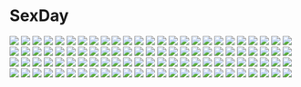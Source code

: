 # SexDay
![](https://konachan.com/image/213b309e26d8ce39b4023f1ca2516929/Konachan.com%20-%2063932%20bed%20favorite%20game_cg%20hoshizora_no_memoria%20long_hair%20orange_eyes%20ototsu_yume%20shida_kazuhiro%20white_hair.jpg)
![](https://konachan.com/image/ce70352a2b976d486e6a0630db4362f4/Konachan.com%20-%20279510%20brown_eyes%20brown_hair%20close%20headdress%20maid%20morisawa_haruyuki%20original.jpg)
![](https://konachan.com/image/18359f1317fb8d79ab980cdaf2e0d85f/Konachan.com%20-%20129198%20sailor_moon%20tomoe_hotaru.jpg)
![](https://konachan.com/jpeg/34b149ccdf4a0306c0b6a3541b785c6b/Konachan.com%20-%20101268%20animal_ears%20ass%20breasts%20bunnygirl%20group%20inaba_tewi%20miyakouji%20navel%20nipples%20nude%20purple_hair%20pussy%20tail%20touhou%20uncensored%20yagokoro_eirin.jpg)
![](https://konachan.com/image/34f1608f4cc63c6cf760b3eafdbee664/Konachan.com%20-%2080044%20animal%20bird%20blue_eyes%20blue_hair%20flowers%20ribbons%20school_uniform.jpg)
![](https://konachan.com/image/d794da01e05e6865c758fc1d215df7d8/Konachan.com%20-%20101915%20breasts%20brown_hair%20glasses%20no_bra%20nopan%20original%20red%20tyno%20underboob.jpg)
![](https://konachan.com/jpeg/b6b4a46461c57c923c0b1a3fba73c70f/Konachan.com%20-%2092137%20animal_ears%20black_hair%20bunny_ears%20bunnygirl%20gradient%20hiro_%28pqtks113%29%20inaba_tewi%20kneehighs%20necklace%20red_eyes%20short_hair%20touhou.jpg)
![](https://konachan.com/image/f9d6458b5f429757fe081b88acce68a0/Konachan.com%20-%2075714%20hatsune_miku%20long_hair%20thighhighs%20twintails%20vocaloid%20yumu_%28strobo%29.jpg)
![](https://konachan.com/image/605bc19f7a9d9f2140de72d96f3bae66/Konachan.com%20-%2033440%20glasses%20kashiwamochi_yomogi%20open_shirt%20read_or_die%20yomiko_readman.jpg)
![](https://konachan.com/jpeg/92783012ed896c7e5a31734142ad13eb/Konachan.com%20-%20232187%20all_male%20animal%20bird%20brown_hair%20kabata901%20katana%20male%20moon%20orange_eyes%20original%20short_hair%20sword%20translation_request%20weapon%20wristwear.jpg)
![](https://konachan.com/image/ab055dfc85df5a749685913ca22e395b/Konachan.com%20-%2031402%20bed%20censored%20favorite%20game_cg%20happy_margaret%21%20kokonoka%20nude%20pussy.jpg)
![](https://konachan.com/jpeg/4c80bee9a407cc6af17461cf45435aa0/Konachan.com%20-%20248872%20black_hair%20clouds%20mifuru%20original%20school_uniform%20short_hair%20skirt%20sky%20sunset%20umbrella.jpg)
![](https://konachan.com/image/d6aa3b5621a241bfb9a73b2aa60bb64e/Konachan.com%20-%2010664%20flute%20instrument%20loli%20takizawa_futaba%20tamacue.jpg)
![](https://konachan.com/image/173195f2e75ab6fc2fe593e9abe4d896/Konachan.com%20-%209167%20goto_p.jpg)
![](https://konachan.com/image/26cb93bfbacf6dad3413ceb743932ed3/Konachan.com%20-%20138499%20crossover%20flygon%20green%20hatsune_miku%20leek%20pokemon%20vocaloid.jpg)
![](https://konachan.com/image/c901de49b1c69652588c5ac74d156d68/Konachan.com%20-%20203123%20amatsukaze_%28kancolle%29%20anthropomorphism%20blush%20headband%20kantai_collection%20long_hair%20school_uniform%20shimakaze_%28kancolle%29%20short_hair%20tomato_%28lsj44867%29.jpg)
![](https://konachan.com/image/0e32c73185234636fd22f7625b2dfd03/Konachan.com%20-%20129135%20blonde_hair%20blush%20breasts%20denpaken_pochi%20nipples%20no_bra%20tagme.jpg)
![](https://konachan.com/jpeg/bcb25db7cd01e45cc4ac0abdbd9d1d22/Konachan.com%20-%20239756%20blue_eyes%20blue_hair%20blush%20breasts%20ensemble_%28company%29%20game_cg%20kimishima_ao%20koi_suru_kimochi_no_kasanekata%20long_hair%20ougi_ichika%20paper.jpg)
![](https://konachan.com/jpeg/803a61cd0bb3936a1cd954ecaa850ff5/Konachan.com%20-%20246318%20animal%20aqua_eyes%20bird%20blue_hair%20braids%20gray_eyes%20gray_hair%20honkai_impact%20kiana_kaslana%20logo%20long_hair%20ponytail%20raiden_mei%20tagme_%28artist%29%20twintails.jpg)
![](https://konachan.com/jpeg/99919424fbb76b6b0c7ae0bb6b342c88/Konachan.com%20-%20273174%20aqua_eyes%20bed%20breasts%20cum%20headband%20long_hair%20navel%20nipples%20nude%20penis%20pubic_hair%20pussy%20sex%20signed%20spread_legs%20tears%20twintails%20uncensored%20wet.jpg)
![](https://konachan.com/image/5c8e754c0cc49223116e329f669e1a65/Konachan.com%20-%2028291%20alice_parade%20blush%20breasts%20bunnygirl%20censored%20game_cg%20itou_noiji%20nipples%20pink_hair%20pussy%20skirt%20skirt_lift%20spread_legs%20unisonshift%20usagi_luna_hatsujou.jpg)
![](https://konachan.com/image/90cc5ce591c9247a86037eab90d9bb19/Konachan.com%20-%2018340%20all_male%20himura_kenshin%20japanese_clothes%20male%20rurouni_kenshin%20sword%20weapon.jpg)
![](https://konachan.com/jpeg/8362a2f0d4db710e9ea45be856559cd0/Konachan.com%20-%20236444%20black_hair%20blush%20bra%20breasts%20brown_eyes%20cleavage%20katou_megumi%20mikazuchi_zeus%20navel%20open_shirt%20pink%20short_hair%20third-party_edit%20underwear.jpg)
![](https://konachan.com/image/1836b2f1ca03ea8207b63691aec23080/Konachan.com%20-%20260282%20aqua_eyes%20bed%20breast_hold%20breasts%20demon%20horns%20long_hair%20navel%20nnyara%20original%20panties%20pink_hair%20pointed_ears%20succubus%20tail%20underwear%20undressing%20wink.jpg)
![](https://konachan.com/image/d15c8152d9f2b285f3b3a08e8b499d8a/Konachan.com%20-%20168805%20anthropomorphism%20black_hair%20cherry_blossoms%20flowers%20headband%20japanese_clothes%20long_hair%20miko%20moon%20oki_%28koi0koi%29%20skirt%20thighhighs%20yellow_eyes.jpg)
![](https://konachan.com/image/fb110ee6aaba97a5947f08d4f8ac40bc/Konachan.com%20-%20143442%202girls%20black_hair%20blue_eyes%20en%40rain%20gray_hair%20long_hair%20norah_bright%20original%20pantyhose%20short_hair%20shuni_%28en%40rain%29.jpg)
![](https://konachan.com/jpeg/284dcd7b18a5ceb64107d220d8533925/Konachan.com%20-%2020112%20christmas%20ichigo_mashimaro%20matsuoka_miu.jpg)
![](https://konachan.com/jpeg/98f4a7d7d55c5773738c47c8de2e80bf/Konachan.com%20-%2098851%20blonde_hair%20boots%20gun%20mahou_shoujo_madoka_magica%20thighhighs%20tomoe_mami%20weapon%20wink%20yamasan%20zoom_layer.jpg)
![](https://konachan.com/jpeg/06e53b12195b80294490a40efc89e8b5/Konachan.com%20-%20293092%20ass%20boots%20bow%20breasts%20catgirl%20cleavage%20garter_belt%20gloves%20gray_hair%20headband%20long_hair%20miko_92%20original%20ponytail%20red_eyes%20stockings%20tail%20thighhighs.jpg)
![](https://konachan.com/image/c05dc4987ba1855aba0368c533e52e82/Konachan.com%20-%2052652%20bikini%20hatsune_miku%20project_diva%20swimsuit%20twintails%20vocaloid%20wink.jpg)
![](https://konachan.com/image/37dda3b53a94c67c34ae8251cab76734/Konachan.com%20-%20100657%202girls%20animal%20apron%20blonde_hair%20cat%20ellen%20hat%20heart%20kana_anaberal%20long_hair%20mille%20ribbons%20short_hair%20sokrates_%28touhou%29%20touhou%20yellow_eyes.jpg)
![](https://konachan.com/image/85b8621e575161effd55dc99787cb950/Konachan.com%20-%20255362%20animal_ears%20blush%20boots%20bow%20bunnygirl%20gloves%20long_hair%20panties%20pink_eyes%20pink_hair%20precure%20twintails%20underwear%20usami_ichika%20wink%20zoom_layer.jpg)
![](https://konachan.com/image/2b68a4128698340483fc45e7333c678c/Konachan.com%20-%2053564%20bakemonogatari%20black_hair%20blush%20book%20hachikuji_mayoi%20headband%20loli%20long_hair%20monogatari_%28series%29%20red_eyes%20school_uniform%20tagme_%28artist%29%20twintails.jpg)
![](https://konachan.com/image/caf203f9d22d5aa0392e22dee2261d36/Konachan.com%20-%2026099%20coltopi%20feitan%20franklin%20hisoka%20hunter_x_hunter%20kuroro_lucifer%20machi%20majitani%20pakunoda%20shizuku.jpg)
![](https://konachan.com/jpeg/42259ab10777862152bfb26612c168cb/Konachan.com%20-%20131789%20game_cg%20princess_style%20yomogida_sachi.jpg)
![](https://konachan.com/image/acab285256adae4f4c74270e50ee549a/Konachan.com%20-%20138420%20blue_hair%20blush%20bow%20cirno%20scarf%20snow%20touhou%20white.jpg)
![](https://konachan.com/jpeg/594af005bfbb76293cd3745190743598/Konachan.com%20-%20113542%20yamashita_shunya.jpg)
![](https://konachan.com/jpeg/e9448eaef9030bf5ddb031e586e89c4f/Konachan.com%20-%20239851%20blindfold%20blush%20bondage%20breasts%20brown_hair%20feng%20game_cg%20nase_yaeka%20navel%20nipples%20no_bra%20nopan%20pussy%20rope%20ryohka%20short_hair%20thighhighs%20uncensored.jpg)
![](https://konachan.com/jpeg/bee40f6e55df5e7ea7502e2f03da3b48/Konachan.com%20-%20169627%20black_hair%20blue_eyes%20blush%20breasts%20k6%20kill_la_kill%20matoi_ryuuko%20red_hair%20short_hair%20skirt%20underboob%20weapon.jpg)
![](https://konachan.com/image/642844b4f871e5e74df4e6be91b0520f/Konachan.com%20-%2079672%20akizuki_koharu%20japanese_clothes%20long_hair%20original%20red_eyes%20ribbons%20white_hair%20yamamoto_kazue.jpg)
![](https://konachan.com/image/263c6e159f8f500972a3f3ac5bf09ae4/Konachan.com%20-%20293738%20beach%20blonde_hair%20blue_eyes%20breasts%20chain%20fate_apocrypha%20fate_grand_order%20fate_%28series%29%20long_hair%20scan%20sky%20swim_ring%20taka_tony%20thighhighs%20water.jpg)
![](https://konachan.com/jpeg/0fe2e58daa1cb54246518e90de33b3aa/Konachan.com%20-%2082949%20black_rock_shooter%20chain%20homare%20kuroi_mato.jpg)
![](https://konachan.com/jpeg/735da40eef479bf837eed0490732d788/Konachan.com%20-%2055764%20akiyama_mio%20animal_ears%20black_hair%20blush%20brown_hair%20catgirl%20hirasawa_yui%20k-on%21%20long_hair%20short_hair%20white.jpg)
![](https://konachan.com/image/a7af1ad4220c2a39ec35c8d6834163dc/Konachan.com%20-%20122741%20brown_eyes%20brown_hair%20guitar%20hirasawa_yui%20hizumi_%28hum%29%20instrument%20k-on%21%20pantyhose%20school_uniform%20short_hair.jpg)
![](https://konachan.com/image/46cea97c38dd758f46454841fcc52a81/Konachan.com%20-%20165357%20ass%20blush%20hikarino_yako%20huei_nazuki%20lo-angle%20loli%20nude.jpg)
![](https://konachan.com/jpeg/d11f52dc2cfede6fc8cd5ebe624b3ba3/Konachan.com%20-%20105416%20breasts%20censored%20fujishima_takumi%20game_cg%20green_hair%20muririn%20nipples%20noble_works%20nude%20penis%20sex%20tsukiyama_sena%20wet%20yellow_eyes%20yuzusoft.jpg)
![](https://konachan.com/jpeg/4319f1573c274946198d7d4d9a0e63a8/Konachan.com%20-%20225086%20animal%20cat%20original%20pusheen%20snatti%20sunglasses.jpg)
![](https://konachan.com/jpeg/d21e4e78f7b131eee0f6f71d738955c0/Konachan.com%20-%20258959%20fate_grand_order%20fate_%28series%29%20katsushika_hokusai%20purple_eyes%20purple_hair%20ryokucha_%28i_cobalt%29%20short_hair%20tokitarou_%28fate_grand_order%29.jpg)
![](https://konachan.com/jpeg/f4eb21562346d9851a495c236f9b1604/Konachan.com%20-%20234735%20animal%20aqua_eyes%20autumn%20blonde_hair%20bow%20breasts%20cat%20cleavage%20dress%20hat%20leaves%20ribbons%20tatekawa_mako%20thighhighs%20twintails%20watermark%20zettai_ryouiki.jpg)
![](https://konachan.com/image/70763c1509f57280cc1e1a0a2333962e/Konachan.com%20-%2094870%20blonde_hair%20elrowa%20gloves%20gun%20hat%20mahou_shoujo_madoka_magica%20pink_hair%20thighhighs%20tomoe_mami%20weapon%20yellow_eyes.jpg)
![](https://konachan.com/jpeg/3f83b0b923bab49fcff69ef8637ba090/Konachan.com%20-%2019497%20azumanga_daioh%20kurosawa_minamo%20tanizaki_yukari%20vector.jpg)
![](https://konachan.com/image/da7e96e01ab571eea89cb6a6bce9e9bd/Konachan.com%20-%20106156%20brown_hair%20cape%20dark%20headphones%20long_hair%20original%20rain%20sumito%20water.jpg)
![](https://konachan.com/image/1a54973b4782346a0330dc120a052284/Konachan.com%20-%207069%20brown_hair%20crown%20dress%20glasses%20onija_taro%20torn_clothes.jpg)
![](https://konachan.com/image/fed8ccf9848bac3d970c4e7a1de83392/Konachan.com%20-%20216988%20animal_ears%20black_hair%20breasts%20building%20cleavage%20dress%20group%20hat%20horns%20original%20pink_eyes%20purple_hair%20red_eyes%20swd3e2%20thighhighs%20white_hair.jpg)
![](https://konachan.com/image/d8b3a96c8e09cf7e6a7b86dc0613ea3b/Konachan.com%20-%2094587%20black_hair%20blush%20houjuu_nue%20madara_%28artist%29%20purple_eyes%20short_hair%20thighhighs%20touhou%20wings.jpg)
![](https://konachan.com/image/ecf7279d3d69335edd94919224951b37/Konachan.com%20-%20187393%20lilith_%28p%26d%29%20puzzle_%26_dragons%20rocknroll.jpg)
![](https://konachan.com/image/0324e17fb024d69391533cc0fcbbe06c/Konachan.com%20-%20213099%20aliasing%20breasts%20brown_hair%20cape%20erect_nipples%20fate_%28series%29%20hat%20katana%20long_hair%20navel%20nude%20petals%20red_eyes%20sword%20underboob%20weapon%20yoshida_takuma.jpg)
![](https://konachan.com/image/7501addc3a246d29f3821f23533f61ba/Konachan.com%20-%205655%20rei_mii%20zoids%20zoids_genesis.jpg)
![](https://konachan.com/image/620ed32afa47910c5aee92db8c346dc4/Konachan.com%20-%20148757%20tagme%20tororoto.jpg)
![](https://konachan.com/image/e3dea9091e65a941aec8dde6d11c8d5a/Konachan.com%20-%2063841%20favorite%20game_cg%20hoshizora_no_memoria%20tagme.jpg)
![](https://konachan.com/jpeg/dc7ac020fb0f86c67bbf176c9d6372ee/Konachan.com%20-%20279250%20animal_ears%20black_hair%20blue_eyes%20blush%20bunny_ears%20bunnygirl%20long_hair%20sakurajima_mai%20scan%20school_uniform%20seishun_buta_yarou%20shirabi_%28life-is-free%29.jpg)
![](https://konachan.com/image/214e2286abb34453f65904b4b5e88b97/Konachan.com%20-%2068572%20fate_testarossa%20mahou_shoujo_lyrical_nanoha%20mahou_shoujo_lyrical_nanoha_the_movie_1st.jpg)
![](https://konachan.com/image/a88010b4cd102f70c02e8239d747ab89/Konachan.com%20-%20256004%20blonde_hair%20blue_eyes%20brown_hair%20flowers%20glasses%20gloves%20green_eyes%20long_hair%20panties%20phone%20skirt%20tagme_%28artist%29%20thighhighs%20twintails%20underwear.jpg)
![](https://konachan.com/image/13f3fafe3ce93c582f255b4bea72c79d/Konachan.com%20-%2015043%20flcl%20samejima_mamimi.jpg)
![](https://konachan.com/image/30e72767c5adf5f7419594febdcee7a6/Konachan.com%20-%20238515%20blonde_hair%20breasts%20chain%20fate_grand_order%20fate_%28series%29%20flowers%20nero_claudius_%28fate%29%20petals%20short_hair%20swd3e2%20water%20yellow_eyes.jpg)
![](https://konachan.com/jpeg/113d0178fa345b216d1a3be3c93dbb8f/Konachan.com%20-%20246890%20anthropomorphism%20blue_hair%20blush%20brown_eyes%20brown_hair%20fang%20hat%20pantyhose%20purple_eyes%20school_uniform%20short_hair%20skirt%20thighhighs%20wink%20yatsu_seisakusho.jpg)
![](https://konachan.com/image/521fc2e62c947abfeb6c35fa4487b3df/Konachan.com%20-%2027100%20all_male%20code_geass%20lelouch_lamperouge%20male%20scan.jpg)
![](https://konachan.com/image/cabb1d9de5aff6bdb794c977419c9d4b/Konachan.com%20-%20279527%20hatsune_miku%20lengchan_%28fu626878068%29%20vocaloid.jpg)
![](https://konachan.com/image/f41f0f16c6a6b72ade9aeb23876fa16c/Konachan.com%20-%2042918%202girls%20ass%20blonde_hair%20blue_eyes%20hug%20kamiya_tomoe%20long_hair%20panties%20short_hair%20skirt%20skirt_lift%20stars%20thighhighs%20touhou%20underwear%20wink%20witch%20yuri.jpg)
![](https://konachan.com/jpeg/2581eaa93c87e665711dbf0ca579a1a4/Konachan.com%20-%20115675%202girls%20ass%20brown_hair%20food%20ice_cream%20mizusawa_mimori%20no_bra%20nopan%20original%20thighhighs%20towel.jpg)
![](https://konachan.com/image/d44f5ed780eb455dbb5460ae49bb6451/Konachan.com%20-%2082253%202girls%20barefoot%20bikini%20black_eyes%20blonde_hair%20blue_hair%20shinya%20swimsuit%20twintails%20underwater%20water.jpg)
![](https://konachan.com/image/2749e73213623c0e9ffc2317a632da1c/Konachan.com%20-%20252916%20collar%20hoodie%20idolmaster%20idolmaster_cinderella_girls%20junp%20long_hair%20necklace%20ninomiya_asuka%20pink_eyes%20pink_hair%20wristwear.jpg)
![](https://konachan.com/image/4e56dc6d743943fabdfa048e736cac58/Konachan.com%20-%2024805%20elfen_lied%20lucy_%28elfen_lied%29.jpg)
![](https://konachan.com/image/a13ecf9b3ec942b8a336a9b31597d26c/Konachan.com%20-%2020949%20animal%20excel_saga%20food%20menchi%20red_eyes.jpg)
![](https://konachan.com/image/054943196dfbb3e1d5b6b3724c2dc11e/Konachan.com%20-%20126376%20ass%20erica_hartmann%20garakuta%20hat%20panties%20strike_witches%20tail%20underwear.jpg)
![](https://konachan.com/jpeg/9f629401ae8bdc5b207db3b218224a91/Konachan.com%20-%20219895%20anus%20ass%20blush%20breasts%20censored%20clochette%20cum%20game_cg%20green_eyes%20long_hair%20nipples%20open_shirt%20pussy%20sesena_yau%20skirt%20thighhighs%20white_hair%20wristwear.jpg)
![](https://konachan.com/jpeg/ad940e9b2037a7bc3bcf0027a14ec066/Konachan.com%20-%20203531%20blush%20breasts%20brown_eyes%20brown_hair%20dress%20karory%20long_hair%20nipples%20no_bra%20scan%20see_through%20sword_art_online%20wedding_attire%20yuuki_asuna.jpg)
![](https://konachan.com/image/1da63c670c1a7298c73a32fdf25786a0/Konachan.com%20-%2066902%20blonde_hair%20flandre_scarlet%20pink_eyes%20short_hair%20touhou%20vampire%20wings.jpg)
![](https://konachan.com/image/a66480a5cd9b80c54ff0895587f7a63a/Konachan.com%20-%20257221%202girls%20blonde_hair%20blue_eyes%20boots%20bow%20braids%20brown_hair%20chibi%20christmas%20dress%20green_eyes%20horns%20long_hair%20original%20pantyhose%20watermark%20wenz%20white.jpg)
![](https://konachan.com/image/dae70be42b3245ad6fdb3a8e7a334652/Konachan.com%20-%20185503%202girls%20blue_eyes%20bondage%20breasts%20censored%20clara_v%20cum%20halo%20jibril%20long_hair%20nipples%20panties%20pussy%20red_hair%20spread_legs%20underwear%20undressing%20wings.jpg)
![](https://konachan.com/jpeg/dad656bc1d0fa284d8aebadc52615646/Konachan.com%20-%20301554%202girls%207meill%20bikini%20black_eyes%20blonde_hair%20clouds%20demon%20food%20fruit%20hat%20horns%20long_hair%20popsicle%20short_hair%20sky%20swim_ring%20swimsuit%20tattoo%20water.jpg)
![](https://konachan.com/jpeg/a9b4bdfb5e922c9f3ee90ae88b1ce191/Konachan.com%20-%20248237%202girls%20blue_eyes%20braids%20cha_goma%20dress%20gloves%20hat%20headdress%20long_hair%20orange_eyes%20pantyhose%20ribbons%20scarf%20short_hair%20touhou%20witch%20witch_hat.jpg)
![](https://konachan.com/image/e01b94a0432860b270c7c654f12babb7/Konachan.com%20-%2025142%20luna%20tagme.jpg)
![](https://konachan.com/image/25bda43aec54be262c0b4c9b2acf5f7a/Konachan.com%20-%2085951%20animal%20aqua_eyes%20aqua_hair%20blue%20cat%20flowers%20hatsune_miku%20rokuroku%20twintails%20vocaloid.jpg)
![](https://konachan.com/image/72ce7797f130c6a4c51387020b08179c/Konachan.com%20-%2015360%20kadonosono_megumi%20kiddy_grade%20tagme.jpg)
![](https://konachan.com/image/b3753d89915170ebd09335fda42e6275/Konachan.com%20-%20133846%20accel_world%20arita_haruyuki%20etafai%20kurashima_chiyuri%20kuro_yuki_hime.jpg)
![](https://konachan.com/image/cbee8091a3a770b6a22c14478d27d794/Konachan.com%20-%20122185%20crossover%20gyakuten_saiban%20phoenix_wright%20professor_layton.jpg)
![](https://konachan.com/jpeg/7440eaa1e13c0c917f2e244fa9d6b574/Konachan.com%20-%20106154%20beach%20bikini%20blush%20breasts%20cleavage%20clochette%20clouds%20group%20hayase_manami%20himekawa_fuuka%20kageura_tomo%20long_hair%20sky%20swimsuit%20usami_saori%20water.jpg)
![](https://konachan.com/image/50f76bdf714f975f7bde75953a94053e/Konachan.com%20-%20122651%20fairy%20lily_white%20nmaaaaa%20touhou.jpg)
![](https://konachan.com/jpeg/c32d7312baa8fbbef5f962b09cd9da99/Konachan.com%20-%20153157%20kyokucho%20landscape%20original%20scenic%20sunset%20water.jpg)
![](https://konachan.com/image/184822bba7125197e312ff558d4e228e/Konachan.com%20-%20229802%20arsenixc%20love_money_rock%27n%27roll%20nobody%20paper%20realistic%20reflection%20vvcephei%20watermark.jpg)
![](https://konachan.com/image/1620bd3ffad640fe8eee85be7fe74832/Konachan.com%20-%20295565%20agung_syaeful_anwar%20azur_lane%20long_hair%20navel%20observer_alpha_%28azur_lane%29%20panties%20siren_%28azur_lane%29%20tentacles%20underwear%20white_hair%20yellow_eyes.jpg)
![](https://konachan.com/image/abc1216314d4b796760112898503557b/Konachan.com%20-%2033505%20tagme.jpg)
![](https://konachan.com/jpeg/1650f851cf6bebb560ee2a22bea1b4bb/Konachan.com%20-%20115460%20animal_ears%20dog_days%20leonmitchelli_galette_des_rois%20vector%20white_hair.jpg)
![](https://konachan.com/jpeg/bc321e5e64e0ba211d9a1da951cbdac4/Konachan.com%20-%2091588%20amano_yuu%20animal_ears%20blush%20bow%20breasts%20bunny_ears%20bunnygirl%20choker%20cleavage%20cropped%20drink%20gray_hair%20original%20red_eyes%20ribbons%20wink%20wristwear.jpg)
![](https://konachan.com/image/55d7fefa4c9aa44b98b9c3906529cd3b/Konachan.com%20-%20150588%20ayano_keiko%20jpeg_artifacts%20kirigaya_kazuto%20sword_art_online.jpg)
![](https://konachan.com/image/5e3de4bd4d68835e8369be80df59ed9a/Konachan.com%20-%20217289%20breasts%20gray_hair%20long_hair%20okiju%20original%20red_eyes%20sideboob.jpg)
![](https://konachan.com/image/8462ad15b9440022284a4e41c24a2043/Konachan.com%20-%2095954%20ass%20bed%20blue_eyes%20blue_hair%20hintei_megane%20kneehighs%20kyuubee%20miki_sayaka%20panties%20panty_pull%20school_uniform%20short_hair%20skirt%20underwear.jpg)
![](https://konachan.com/image/208e5a36533f491ebe727a0533769db7/Konachan.com%20-%2067339%20galge.com%20logo%20long_hair%20nipples%20panties%20super_zombie%20underwear.jpg)
![](https://konachan.com/image/75443d910717c592b270f3c7c52ff49f/Konachan.com%20-%207376%20close%20sayonara_zetsubou_sensei%20tsunetsuki_matoi.jpg)
